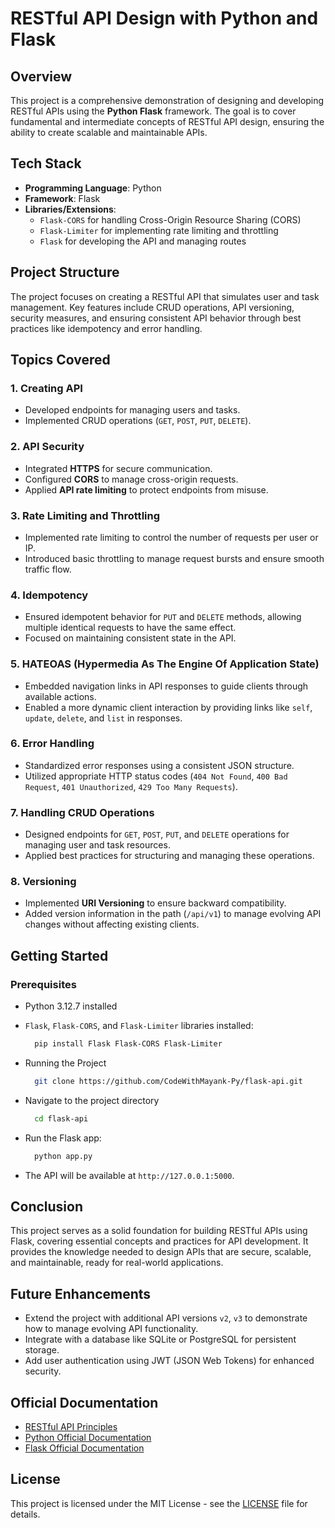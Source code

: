 # RESTful API Design with Python and Flask

## Overview
This project is a comprehensive demonstration of designing and developing RESTful APIs using the **Python Flask** framework. The goal is to cover fundamental and intermediate concepts of RESTful API design, ensuring the ability to create scalable and maintainable APIs.

## Tech Stack
- **Programming Language**: Python
- **Framework**: Flask
- **Libraries/Extensions**: 
  - `Flask-CORS` for handling Cross-Origin Resource Sharing (CORS)
  - `Flask-Limiter` for implementing rate limiting and throttling
  - `Flask` for developing the API and managing routes

## Project Structure
The project focuses on creating a RESTful API that simulates user and task management. Key features include CRUD operations, API versioning, security measures, and ensuring consistent API behavior through best practices like idempotency and error handling.

## Topics Covered
### 1. Creating API
- Developed endpoints for managing users and tasks.
- Implemented CRUD operations (`GET`, `POST`, `PUT`, `DELETE`).

### 2. API Security
- Integrated **HTTPS** for secure communication.
- Configured **CORS** to manage cross-origin requests.
- Applied **API rate limiting** to protect endpoints from misuse.

### 3. Rate Limiting and Throttling
- Implemented rate limiting to control the number of requests per user or IP.
- Introduced basic throttling to manage request bursts and ensure smooth traffic flow.

### 4. Idempotency
- Ensured idempotent behavior for `PUT` and `DELETE` methods, allowing multiple identical requests to have the same effect.
- Focused on maintaining consistent state in the API.

### 5. HATEOAS (Hypermedia As The Engine Of Application State)
- Embedded navigation links in API responses to guide clients through available actions.
- Enabled a more dynamic client interaction by providing links like `self`, `update`, `delete`, and `list` in responses.

### 6. Error Handling
- Standardized error responses using a consistent JSON structure.
- Utilized appropriate HTTP status codes (`404 Not Found`, `400 Bad Request`, `401 Unauthorized`, `429 Too Many Requests`).

### 7. Handling CRUD Operations
- Designed endpoints for `GET`, `POST`, `PUT`, and `DELETE` operations for managing user and task resources.
- Applied best practices for structuring and managing these operations.

### 8. Versioning
- Implemented **URI Versioning** to ensure backward compatibility.
- Added version information in the path (`/api/v1`) to manage evolving API changes without affecting existing clients.

## Getting Started
### Prerequisites
- Python 3.12.7 installed
- `Flask`, `Flask-CORS`, and `Flask-Limiter` libraries installed:
  
  ```bash
    pip install Flask Flask-CORS Flask-Limiter
  ```
- Running the Project
  ```bash
    git clone https://github.com/CodeWithMayank-Py/flask-api.git
  ```
- Navigate to the project directory
  ```bash
    cd flask-api
  ```
- Run the Flask app:
  ```python
    python app.py
  ```
- The API will be available at `http://127.0.0.1:5000`.

## Conclusion

This project serves as a solid foundation for building RESTful APIs using Flask, covering essential concepts and practices for API development. It provides the knowledge needed to design APIs that are secure, scalable, and maintainable, ready for real-world applications.

## Future Enhancements
- Extend the project with additional API versions `v2`, `v3` to demonstrate how to manage evolving API functionality.
- Integrate with a database like SQLite or PostgreSQL for persistent storage.
- Add user authentication using JWT (JSON Web Tokens) for enhanced security.


## Official Documentation
- [RESTful API Principles](https://restfulapi.net/)
- [Python Official Documentation](https://www.python.org/doc/)
- [Flask Official Documentation](https://flask.palletsprojects.com/)


## License
This project is licensed under the MIT License - see the [LICENSE](LICENSE) file for details. 


  
